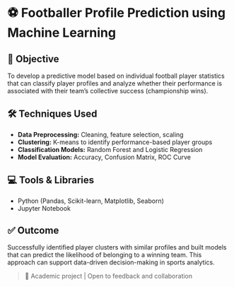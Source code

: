 # ⚽ Footballer Profile Prediction using Machine Learning

## 🎯 Objective
To develop a predictive model based on individual football player statistics that can classify player profiles and analyze whether their performance is associated with their team’s collective success (championship wins).

## 🛠️ Techniques Used
- **Data Preprocessing:** Cleaning, feature selection, scaling
- **Clustering:** K-means to identify performance-based player groups
- **Classification Models:** Random Forest and Logistic Regression
- **Model Evaluation:** Accuracy, Confusion Matrix, ROC Curve

## 💻 Tools & Libraries
- Python (Pandas, Scikit-learn, Matplotlib, Seaborn)
- Jupyter Notebook

## ✅ Outcome
Successfully identified player clusters with similar profiles and built models that can predict the likelihood of belonging to a winning team. This approach can support data-driven decision-making in sports analytics.

> 📌 Academic project | Open to feedback and collaboration
